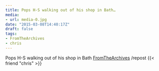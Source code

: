 ```yaml
---
title: Pops H-S walking out of his shop in Bath…
media:
- url: media-0.jpg
date: "2015-03-08T14:40:17Z"
draft: false
tags:
- FromTheArchives
- chris
---
```

Pops H-S walking out of his shop in Bath [FromTheArchives](/tags/fromthearchives) /repost {{< friend "chris" >}}
